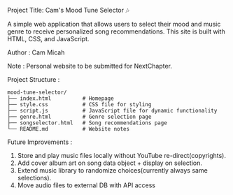 Project Title: Cam's Mood Tune Selector 🎶

A simple web application that allows users to select their mood and music genre to receive personalized song recommendations. This site is built with HTML, CSS, and JavaScript.

Author : Cam Micah

Note : Personal website to be submitted for NextChapter. 

Project Structure :
```
mood-tune-selector/
├── index.html          # Homepage
├── style.css           # CSS file for styling
├── script.js           # JavaScript file for dynamic functionality
├── genre.html          # Genre selection page
├── songselector.html   # Song recommendations page
└── README.md           # Website notes
```

Future Improvements : 

1. Store and play music files locally without YouTube re-direct(copyrights).
2. Add cover album art on song data object + display on selection.
3. Extend music library to randomize choices(currently always same selections).
4. Move audio files to external DB with API access
